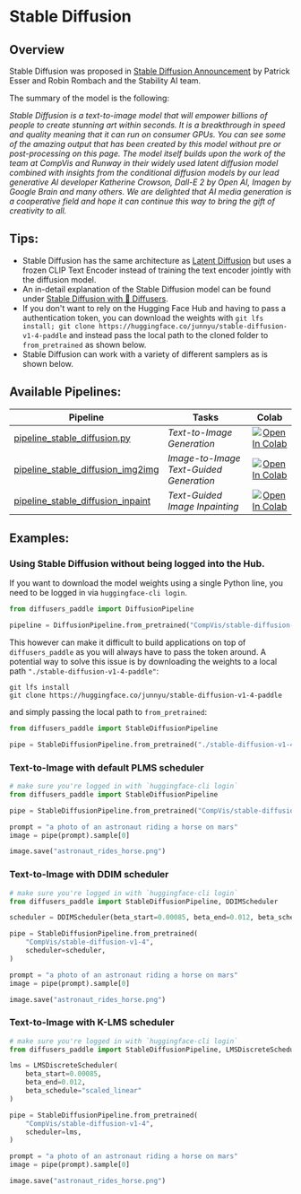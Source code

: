 # Stable Diffusion

## Overview

Stable Diffusion was proposed in [Stable Diffusion Announcement](https://stability.ai/blog/stable-diffusion-announcement) by Patrick Esser and Robin Rombach and the Stability AI team.

The summary of the model is the following:

*Stable Diffusion is a text-to-image model that will empower billions of people to create stunning art within seconds. It is a breakthrough in speed and quality meaning that it can run on consumer GPUs. You can see some of the amazing output that has been created by this model without pre or post-processing on this page. The model itself builds upon the work of the team at CompVis and Runway in their widely used latent diffusion model combined with insights from the conditional diffusion models by our lead generative AI developer Katherine Crowson, Dall-E 2 by Open AI, Imagen by Google Brain and many others. We are delighted that AI media generation is a cooperative field and hope it can continue this way to bring the gift of creativity to all.*

## Tips:

- Stable Diffusion has the same architecture as [Latent Diffusion](https://arxiv.org/abs/2112.10752) but uses a frozen CLIP Text Encoder instead of training the text encoder jointly with the diffusion model.
- An in-detail explanation of the Stable Diffusion model can be found under [Stable Diffusion with 🧨 Diffusers](https://huggingface.co/blog/stable_diffusion).
- If you don't want to rely on the Hugging Face Hub and having to pass a authentication token, you can
download the weights with `git lfs install; git clone https://huggingface.co/junnyu/stable-diffusion-v1-4-paddle` and instead pass the local path to the cloned folder to `from_pretrained` as shown below.
- Stable Diffusion can work with a variety of different samplers as is shown below.

## Available Pipelines:

| Pipeline | Tasks | Colab
|---|---|:---:|
| [pipeline_stable_diffusion.py](https://github.com/huggingface/diffusers/blob/main/src/diffusers/pipelines/stable_diffusion/pipeline_stable_diffusion.py) | *Text-to-Image Generation* | [![Open In Colab](https://colab.research.google.com/assets/colab-badge.svg)](https://colab.research.google.com/github/huggingface/notebooks/blob/main/diffusers/training_example.ipynb)
| [pipeline_stable_diffusion_img2img](https://github.com/huggingface/diffusers/blob/main/src/diffusers/pipelines/stable_diffusion/pipeline_stable_diffusion_img2img.py) | *Image-to-Image Text-Guided Generation* | [![Open In Colab](https://colab.research.google.com/assets/colab-badge.svg)](https://colab.research.google.com/github/huggingface/notebooks/blob/main/diffusers/image_2_image_using_diffusers.ipynb)
| [pipeline_stable_diffusion_inpaint](https://github.com/huggingface/diffusers/blob/main/src/diffusers/pipelines/stable_diffusion/pipeline_stable_diffusion_inpaint.py) | *Text-Guided Image Inpainting* | [![Open In Colab](https://colab.research.google.com/assets/colab-badge.svg)](https://colab.research.google.com/github/huggingface/notebooks/blob/main/diffusers/in_painting_with_stable_diffusion_using_diffusers.ipynb)

## Examples:

### Using Stable Diffusion without being logged into the Hub.

If you want to download the model weights using a single Python line, you need to be logged in via `huggingface-cli login`.

```python
from diffusers_paddle import DiffusionPipeline

pipeline = DiffusionPipeline.from_pretrained("CompVis/stable-diffusion-v1-4")
```

This however can make it difficult to build applications on top of `diffusers_paddle` as you will always have to pass the token around. A potential way to solve this issue is by downloading the weights to a local path `"./stable-diffusion-v1-4-paddle"`:

```
git lfs install
git clone https://huggingface.co/junnyu/stable-diffusion-v1-4-paddle
```

and simply passing the local path to `from_pretrained`:

```python
from diffusers_paddle import StableDiffusionPipeline

pipe = StableDiffusionPipeline.from_pretrained("./stable-diffusion-v1-4-paddle")
```

### Text-to-Image with default PLMS scheduler

```python
# make sure you're logged in with `huggingface-cli login`
from diffusers_paddle import StableDiffusionPipeline

pipe = StableDiffusionPipeline.from_pretrained("CompVis/stable-diffusion-v1-4")

prompt = "a photo of an astronaut riding a horse on mars"
image = pipe(prompt).sample[0]

image.save("astronaut_rides_horse.png")
```

### Text-to-Image with DDIM scheduler

```python
# make sure you're logged in with `huggingface-cli login`
from diffusers_paddle import StableDiffusionPipeline, DDIMScheduler

scheduler = DDIMScheduler(beta_start=0.00085, beta_end=0.012, beta_schedule="scaled_linear", clip_sample=False, set_alpha_to_one=False)

pipe = StableDiffusionPipeline.from_pretrained(
    "CompVis/stable-diffusion-v1-4",
    scheduler=scheduler,
)

prompt = "a photo of an astronaut riding a horse on mars"
image = pipe(prompt).sample[0]

image.save("astronaut_rides_horse.png")
```

### Text-to-Image with K-LMS scheduler

```python
# make sure you're logged in with `huggingface-cli login`
from diffusers_paddle import StableDiffusionPipeline, LMSDiscreteScheduler

lms = LMSDiscreteScheduler(
    beta_start=0.00085,
    beta_end=0.012,
    beta_schedule="scaled_linear"
)

pipe = StableDiffusionPipeline.from_pretrained(
    "CompVis/stable-diffusion-v1-4",
    scheduler=lms,
)

prompt = "a photo of an astronaut riding a horse on mars"
image = pipe(prompt).sample[0]

image.save("astronaut_rides_horse.png")
```

